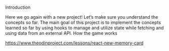 
Introduction

Here we go again with a new project! Let’s make sure you understand the concepts so far. The main goal of this project is to implement the concepts learned so far by using hooks to manage and utilize state while fetching and using data from an external API.
How the game works

https://www.theodinproject.com/lessons/react-new-memory-card